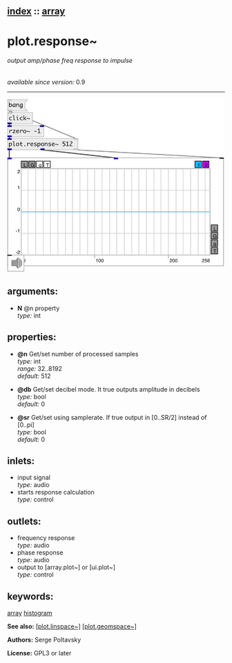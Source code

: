 [index](index.html) :: [array](category_array.html)
---

# plot.response~

###### output amp/phase freq response to impulse

*available since version:* 0.9

---




[![example](../examples/img/plot.response~.jpg)](../examples/pd/plot.response~.pd)



## arguments:

* **N**
@n property<br>
_type:_ int<br>





## properties:

* **@n** 
Get/set number of processed samples<br>
_type:_ int<br>
_range:_ 32..8192<br>
_default:_ 512<br>

* **@db** 
Get/set decibel mode. It true outputs amplitude in decibels<br>
_type:_ bool<br>
_default:_ 0<br>

* **@sr** 
Get/set using samplerate. If true output in [0..SR/2] instead of [0..pi]<br>
_type:_ bool<br>
_default:_ 0<br>



## inlets:

* input signal<br>
_type:_ audio
* starts response calculation<br>
_type:_ control



## outlets:

* frequency response<br>
_type:_ audio
* phase response<br>
_type:_ audio
* output to [array.plot~] or [ui.plot~]<br>
_type:_ control



## keywords:

[array](keywords/array.html)
[histogram](keywords/histogram.html)



**See also:**
[\[plot.linspace~\]](plot.linspace~.html)
[\[plot.geomspace~\]](plot.geomspace~.html)




**Authors:** Serge Poltavsky




**License:** GPL3 or later





